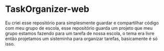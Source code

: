 # TaskOrganizer-web

Eu criei esse repositório para simplesmente guardar e compartilhar código com meu grupo de escola, esse repositório guarda um projeto que meu grupo estamos fazendo para um tarefa de nossa escola, o tema era livre então projetamos um sisteminha para organizar tarefas, basicamente é só isso.
